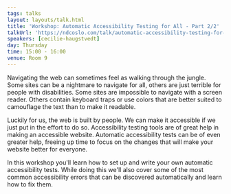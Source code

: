 ```yaml
---
tags: talks
layout: layouts/talk.html
title: 'Workshop: Automatic Accessibility Testing for All - Part 2/2'
talkUrl: 'https://ndcoslo.com/talk/automatic-accessibility-testing-for-all-part-ii/'
speakers: [cecilie-haugstvedt]
day: Thursday
time: 15:00 - 16:00
venue: Room 9
---
```

Navigating the web can sometimes feel as walking through the jungle. Some sites can be a nightmare to navigate for all, others are just terrible for people with disabilities. Some sites are impossible to navigate with a screen reader. Others contain keyboard traps or use colors that are better suited to camouflage the text than to make it readable.

Luckily for us, the web is built by people. We can make it accessible if we just put in the effort to do so. Accessibility testing tools are of great help in making an accessible website. Automatic accessibility tests can be of even greater help, freeing up time to focus on the changes that will make your website better for everyone.

In this workshop you'll learn how to set up and write your own automatic accessibility tests. While doing this we'll also cover some of the most common accessibility errors that can be discovered automatically and learn how to fix them.